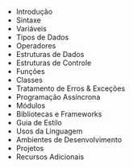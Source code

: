 - Introdução
- Sintaxe
- Variáveis
- Tipos de Dados
- Operadores
- Estruturas de Dados
- Estruturas de Controle
- Funções
- Classes
- Tratamento de Erros & Exceções
- Programação Assíncrona
- Módulos
- Bibliotecas e Frameworks
- Guia de Estilo
- Usos da Linguagem
- Ambientes de Desenvolvimento
- Projetos
- Recursos Adicionais